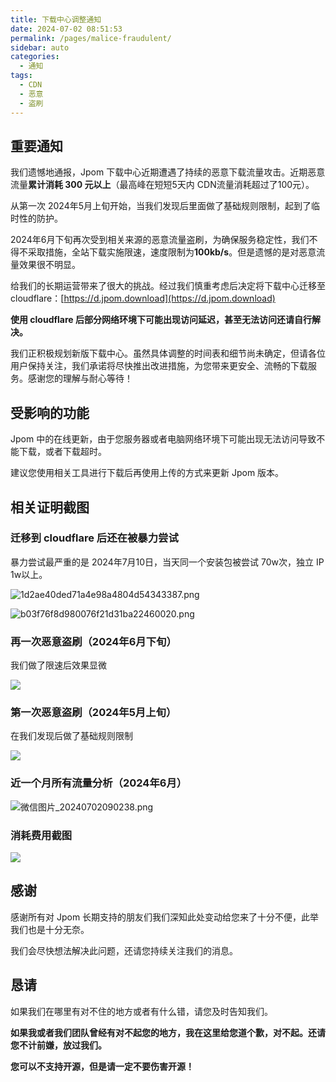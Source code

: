 ```yaml
---
title: 下载中心调整通知
date: 2024-07-02 08:51:53
permalink: /pages/malice-fraudulent/
sidebar: auto
categories:
  - 通知
tags:
  - CDN
  - 恶意
  - 盗刷
---
```


## 重要通知


我们遗憾地通报，Jpom 下载中心近期遭遇了持续的恶意下载流量攻击。近期恶意流量**累计消耗 300 元以上**（最高峰在短短5天内 CDN流量消耗超过了100元）。

从第一次 2024年5月上旬开始，当我们发现后里面做了基础规则限制，起到了临时性的防护。

2024年6月下旬再次受到相关来源的恶意流量盗刷，为确保服务稳定性，我们不得不采取措施，全站下载实施限速，速度限制为**100kb/s**。但是遗憾的是对恶意流量效果很不明显。

给我们的长期运营带来了很大的挑战。经过我们慎重考虑后决定将下载中心迁移至 cloudflare：[https://d.jpom.download](https://d.jpom.download)

**使用 cloudflare 后部分网络环境下可能出现访问延迟，甚至无法访问还请自行解决。**

我们正积极规划新版下载中心。虽然具体调整的时间表和细节尚未确定，但请各位用户保持关注，我们承诺将尽快推出改进措施，为您带来更安全、流畅的下载服务。感谢您的理解与耐心等待！

## 受影响的功能

Jpom 中的在线更新，由于您服务器或者电脑网络环境下可能出现无法访问导致不能下载，或者下载超时。

建议您使用相关工具进行下载后再使用上传的方式来更新 Jpom 版本。

## 相关证明截图

### 迁移到 cloudflare 后还在被暴力尝试

暴力尝试最严重的是 2024年7月10日，当天同一个安装包被尝试 70w次，独立 IP 1w以上。

![1d2ae40ded71a4e98a4804d54343387.png](/images/assets/9044b4d3f7b44e75b212bba58aa34290.png)

![b03f76f8d980076f21d31ba22460020.png](/images/assets/ffe8e2ffe81942418075a02ac0a809b1.png)


### 再一次恶意盗刷（2024年6月下旬）

我们做了限速后效果显微

![](/images/assets/e963e6aecc414723bfc03e1ca9dffab4.png)

### 第一次恶意盗刷（2024年5月上旬）

在我们发现后做了基础规则限制

![](/images/assets/056b6efdc1b341f4b3792bbc903afeb2.png)


### 近一个月所有流量分析（2024年6月）

![微信图片_20240702090238.png](/images/assets/ac129f11d5c34fe5a28e9276471f35fa.png)

### 消耗费用截图

![](/images/assets/5a62f20de89d430d800b2aa5af544382.png)


## 感谢

感谢所有对 Jpom 长期支持的朋友们我们深知此处变动给您来了十分不便，此举我们也是十分无奈。

我们会尽快想法解决此问题，还请您持续关注我们的消息。

## 恳请

如果我们在哪里有对不住的地方或者有什么错，请您及时告知我们。

**如果我或者我们团队曾经有对不起您的地方，我在这里给您道个歉，对不起。还请您不计前嫌，放过我们。**


**您可以不支持开源，但是请一定不要伤害开源！**

